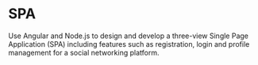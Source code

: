 # SPA
Use Angular and Node.js to design and develop a three-view Single Page Application (SPA) including features such as registration, login and 
profile management for a social networking platform.
